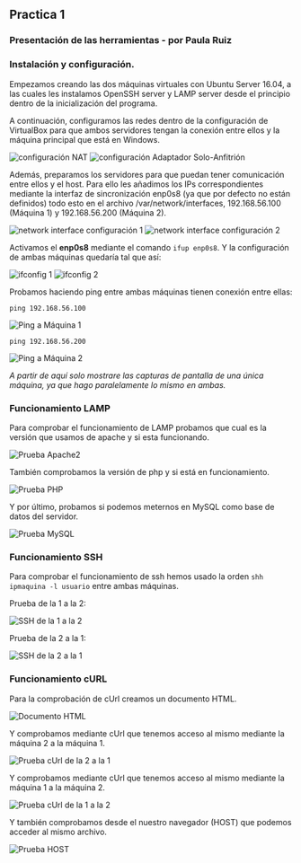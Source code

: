 ## Practica 1
### Presentación de las herramientas - por Paula Ruiz

### Instalación y configuración.
Empezamos creando las dos máquinas virtuales con Ubuntu Server 16.04, a las cuales les instalamos OpenSSH server y LAMP server desde el principio dentro de la inicialización del programa.

A continuación, configuramos las redes dentro de la configuración de VirtualBox para que ambos servidores tengan la conexión entre ellos y la máquina principal que está en Windows.

![configuración NAT](./capturas/red_parte1.PNG)
![configuración Adaptador Solo-Anfitrión](./capturas/red_parte2.PNG)

Además, preparamos los servidores para que puedan tener comunicación entre ellos y el host. Para ello les añadimos los IPs correspondientes mediante la interfaz de sincronización enp0s8 (ya que por defecto no están definidos) todo esto en el archivo /var/network/interfaces, 192.168.56.100 (Máquina 1) y 192.168.56.200 (Máquina 2).

![network interface configuración 1](./capturas/network_interface_1.PNG)
![network interface configuración 2](./capturas/network_interface_2.PNG)

Activamos el __enp0s8__ mediante el comando `ifup enp0s8`. Y la configuración de ambas máquinas quedaría tal que así:

![ifconfig 1](./capturas/ifconfig_1.PNG)
![ifconfig 2](./capturas/ifconfig_2.PNG)

Probamos haciendo ping entre ambas máquinas tienen conexión entre ellas:

`ping 192.168.56.100`

![Ping a Máquina 1](./capturas/ping2a1.PNG)

`ping 192.168.56.200`

![Ping a Máquina 2](./capturas/ping1a2.PNG)

_A partir de aquí solo mostrare las capturas de pantalla de una única máquina, ya que hago paralelamente lo mismo en ambas._

### Funcionamiento LAMP
Para comprobar el funcionamiento de LAMP probamos que cual es la versión que usamos de apache y si esta funcionando.

![Prueba Apache2](./capturas/comprobacion_apache.PNG)

También comprobamos la versión de php y si está en funcionamiento.

![Prueba PHP](./capturas/comprobacion_php.PNG)

Y por último, probamos si podemos meternos en MySQL como base de datos del servidor.

![Prueba MySQL](./capturas/comprobacion_mysql.PNG)

### Funcionamiento SSH
Para comprobar el funcionamiento de ssh hemos usado la orden `shh ipmaquina -l usuario` entre ambas máquinas.

Prueba de la 1 a la 2:

![SSH de la 1 a la 2](./capturas/ssh_1a2.PNG)

Prueba de la 2 a la 1:

![SSH de la 2 a la 1](./capturas/ssh_2a1.PNG)

### Funcionamiento cURL
Para la comprobación de cUrl creamos un documento HTML.

![Documento HTML](./capturas/archivo_html.PNG)

Y comprobamos mediante cUrl que tenemos acceso al mismo mediante la máquina 2 a la máquina 1.

![Prueba cUrl de la 2 a la 1](./capturas/comprobacion_curl_2.PNG)

Y comprobamos mediante cUrl que tenemos acceso al mismo mediante la máquina 1 a la máquina 2.

![Prueba cUrl de la 1 a la 2](./capturas/comprobacion_curl_1.PNG)

Y también comprobamos desde el nuestro navegador (HOST) que podemos acceder al mismo archivo.

![Prueba HOST](./capturas/comprobacion_html.PNG)
